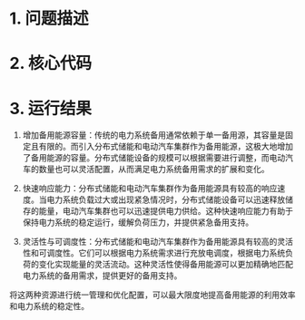 # 1. 问题描述

# 2. 核心代码

# 3. 运行结果


1. 增加备用能源容量：传统的电力系统备用通常依赖于单一备用源，其容量是固定且有限的。而引入分布式储能和电动汽车集群作为备用能源，这极大地增加了备用能源的容量。分布式储能设备的规模可以根据需要进行调整，而电动汽车的数量也可以灵活配置，从而满足电力系统备用需求的扩展和变化。
    
2. 快速响应能力：分布式储能和电动汽车集群作为备用能源具有较高的响应速度。当电力系统负载过大或出现紧急情况时，分布式储能设备可以迅速释放储存的能量，电动汽车集群也可以迅速提供电力供给。这种快速响应能力有助于保持电力系统的稳定运行，缓解负荷压力，并提供紧急备用支持。
    
3. 灵活性与可调度性：分布式储能和电动汽车集群作为备用能源具有较高的灵活性和可调度性。它们可以根据电力系统需求进行充放电调度，根据电力系统负荷的变化实现能量的灵活流动。这种灵活性使得备用能源可以更加精确地匹配电力系统的备用需求，提供更好的备用支持。

将这两种资源进行统一管理和优化配置，可以最大限度地提高备用能源的利用效率和电力系统的稳定性。

